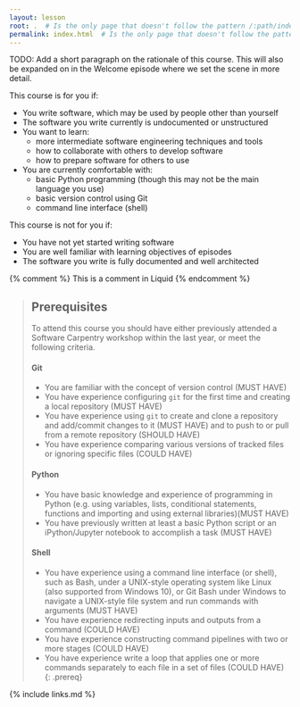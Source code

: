 ```yaml
---
layout: lesson
root: .  # Is the only page that doesn't follow the pattern /:path/index.html
permalink: index.html  # Is the only page that doesn't follow the pattern /:path/index.html
---
```

TODO: Add a short paragraph on the rationale of this course. This will also be expanded on in the Welcome episode where
we set the scene in more detail.

This course is for you if:
- You write software, which may be used by people other than yourself
- The software you write currently is undocumented or unstructured
- You want to learn:
    - more intermediate software engineering techniques and tools
    - how to collaborate with others to develop software
    - how to prepare software for others to use
- You are currently comfortable with:
    - basic Python programming (though this may not be the main language you use)
    - basic version control using Git
    - command line interface (shell)
     
 This course is not for you if:
 - You have not yet started writing software
 - You are well familiar with learning objectives of episodes 
 - The software you write is fully documented and well architected
  
<!-- this is an html comment -->

{% comment %} This is a comment in Liquid {% endcomment %}

> ## Prerequisites
> To attend this course you should have either previously attended a Software Carpentry workshop within the last year, 
 or meet the following criteria.
>     
> #### Git
> - You are familiar with the concept of version control (MUST HAVE)
> - You have experience configuring `git` for the first time and creating a local repository (MUST HAVE)
> - You have experience using `git` to create and clone a repository and add/commit changes to it (MUST HAVE) and to 
> push to or pull from a remote repository (SHOULD HAVE)
> - You have experience comparing various versions of tracked files or ignoring specific files (COULD HAVE)
>
> #### Python
> - You have basic knowledge and experience of programming in Python (e.g. using variables, lists, conditional 
> statements, functions and importing and using external libraries)(MUST HAVE)
> - You have previously written at least a basic Python script or an iPython/Jupyter notebook to accomplish a task (MUST HAVE)
>
> #### Shell
> - You have experience using a command line interface (or shell), such as Bash, under a UNIX-style operating system like 
> Linux (also supported from Windows 10), or Git Bash under Windows to navigate a UNIX-style file system and run 
> commands with arguments (MUST HAVE)
> - You have experience redirecting inputs and outputs from a command (COULD HAVE) 
> - You have experience constructing command pipelines with two or more stages (COULD HAVE)
> - You have experience write a loop that applies one or more commands separately to each file in a set of files (COULD HAVE)
{: .prereq}

{% include links.md %}
